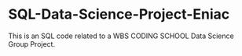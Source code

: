 # SQL-Data-Science-Project-Eniac
This is an SQL code related to a WBS CODING SCHOOL Data Science Group Project.
